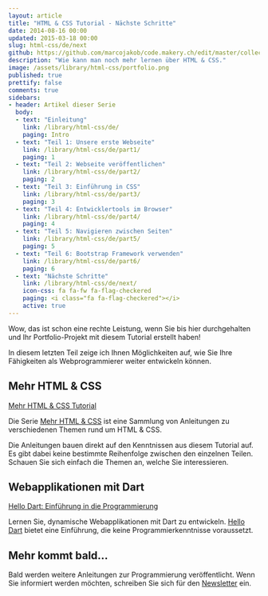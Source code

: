```yaml
---
layout: article
title: "HTML & CSS Tutorial - Nächste Schritte"
date: 2014-08-16 00:00
updated: 2015-03-18 00:00
slug: html-css/de/next
github: https://github.com/marcojakob/code.makery.ch/edit/master/collections/library/html-css-de-next.md
description: "Wie kann man noch mehr lernen über HTML & CSS."
image: /assets/library/html-css/portfolio.png
published: true
prettify: false
comments: true
sidebars:
- header: Artikel dieser Serie
  body:
  - text: "Einleitung"
    link: /library/html-css/de/
    paging: Intro
  - text: "Teil 1: Unsere erste Webseite"
    link: /library/html-css/de/part1/
    paging: 1
  - text: "Teil 2: Webseite veröffentlichen"
    link: /library/html-css/de/part2/
    paging: 2
  - text: "Teil 3: Einführung in CSS"
    link: /library/html-css/de/part3/
    paging: 3
  - text: "Teil 4: Entwicklertools im Browser"
    link: /library/html-css/de/part4/
    paging: 4
  - text: "Teil 5: Navigieren zwischen Seiten"
    link: /library/html-css/de/part5/
    paging: 5
  - text: "Teil 6: Bootstrap Framework verwenden"
    link: /library/html-css/de/part6/
    paging: 6
  - text: "Nächste Schritte"
    link: /library/html-css/de/next/
    icon-css: fa fa-fw fa-flag-checkered
    paging: <i class="fa fa-flag-checkered"></i>
    active: true
---
```


Wow, das ist schon eine rechte Leistung, wenn Sie bis hier durchgehalten und Ihr Portfolio-Projekt mit diesem Tutorial erstellt haben!

In diesem letzten Teil zeige ich Ihnen Möglichkeiten auf, wie Sie Ihre Fähigkeiten als Webprogrammierer weiter entwickeln können.


## Mehr HTML & CSS

<a href="/library/more-html-css/de/" class="btn btn-warning"><i class="fa fa-hand-o-right"></i> Mehr HTML &amp; CSS Tutorial</a>

Die Serie [Mehr HTML & CSS](/library/more-html-css/de/) ist eine Sammlung von Anleitungen zu verschiedenen Themen rund um HTML & CSS. 

Die Anleitungen bauen direkt auf den Kenntnissen aus diesem Tutorial auf. Es gibt dabei keine bestimmte Reihenfolge zwischen den einzelnen Teilen. Schauen Sie sich einfach die Themen an, welche Sie interessieren.


## Webapplikationen mit Dart

<a href="/library/hello-dart/de/" class="btn btn-warning"><i class="fa fa-hand-o-right"></i> Hello Dart: Einführung in die Programmierung</a>

Lernen Sie, dynamische Webapplikationen mit Dart zu entwickeln. [Hello Dart](/library/hello-dart/de/) bietet eine Einführung, die keine Programmierkenntnisse voraussetzt.


## Mehr kommt bald...

Bald werden weitere Anleitungen zur Programmierung veröffentlicht. Wenn Sie informiert werden möchten, schreiben Sie sich für den [Newsletter](https://tinyletter.com/codemakery) ein.